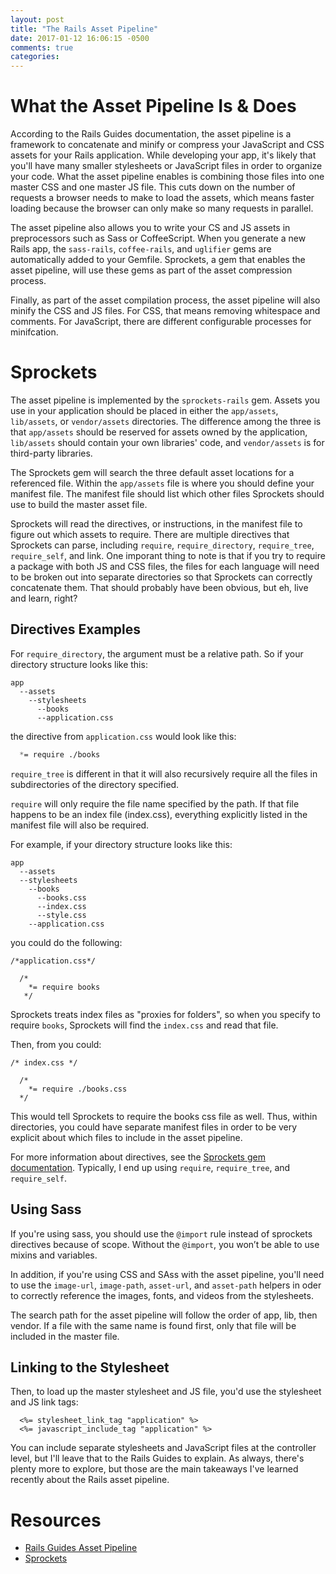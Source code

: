 ```yaml
---
layout: post
title: "The Rails Asset Pipeline"
date: 2017-01-12 16:06:15 -0500 
comments: true
categories: 
---
```


# What the Asset Pipeline Is & Does
According to the Rails Guides documentation, the asset pipeline is a framework to concatenate and minify or compress your JavaScript and CSS assets for your Rails application. While developing your app, it's likely that you'll have many smaller stylesheets or JavaScript files in order to organize your code. What the asset pipeline enables is combining those files into one master CSS and one master JS file. This cuts down on the number of requests a browser needs to make to load the assets, which means faster loading because the browser can only make so many requests in parallel. 

The asset pipeline also allows you to write your CS and JS assets in preprocessors such as Sass or CoffeeScript. When you generate a new Rails app, the `sass-rails`, `coffee-rails`, and `uglifier` gems are automatically added to your Gemfile. Sprockets, a gem that enables the asset pipeline, will use these gems as part of the asset compression process.

Finally, as part of the asset compilation process, the asset pipeline will also minify the CSS and JS files. For CSS, that means removing whitespace and comments. For JavaScript, there are different configurable processes for minifcation.

# Sprockets
The asset pipeline is implemented by the `sprockets-rails` gem. Assets you use in your application should be placed in either the `app/assets`, `lib/assets`, or `vendor/assets` directories. The difference among the three is that `app/assets` should be reserved for assets owned by the application, `lib/assets` should contain your own libraries' code, and `vendor/assets` is for third-party libraries. 

The Sprockets gem will search the three default asset locations for a referenced file. Within the `app/assets` file is where you should define your manifest file. The manifest file should list which other files Sprockets should use to build the master asset file.  

Sprockets will read the directives, or instructions, in the manifest file to figure out which assets to require. There are multiple directives that Sprockets can parse, including `require`, `require_directory`, `require_tree`, `require_self`, and link. One imporant thing to note is that if you try to require a package with both JS and CSS files, the files for each language will need to be broken out into separate directories so that Sprockets can correctly concatenate them. That should probably have been obvious, but eh, live and learn, right?

## Directives Examples

For `require_directory`, the argument must be a relative path. So if your directory structure looks like this: 

```
app
  --assets
    --stylesheets
      --books
      --application.css
```

the directive from `application.css` would look like this: 

```css
  *= require ./books
```

`require_tree` is different in that it will also recursively require all the
files in subdirectories of the directory specified.

`require` will only require the file name specified by the path. If that
file happens to be an index file (index.css), everything explicitly listed in the
manifest file will also be required.

For example, if your directory structure looks like this:

```
app
  --assets
  --stylesheets
    --books
      --books.css
      --index.css
      --style.css
    --application.css
```

you could do the following:

```
/*application.css*/

  /*
    *= require books
   */
```

Sprockets treats index files as "proxies for folders", so when you specify
to require `books`, Sprockets will find the `index.css` and read that file.

Then, from you could:

```
/* index.css */

  /*
    *= require ./books.css
  */

```

This would tell Sprockets to require the books css file as well. Thus,
within directories, you could have separate manifest files in order to be
very explicit about which files to include in the asset pipeline.


For more information about directives, see the [Sprockets gem documentation](https://github.com/rails/sprockets). Typically, I end up using `require`, `require_tree`, and `require_self`. 

## Using Sass
If you're using sass, you should use the `@import` rule instead of sprockets directives because of scope. Without the `@import`, you won’t be able to use mixins and variables.

In addition, if you're using CSS and SAss with the asset pipeline, you'll
need to use the `image-url`, `image-path`, `asset-url`, and `asset-path`
helpers in oder to correctly reference the images, fonts, and videos from
the stylesheets.

The search path for the asset pipeline will follow the order of app, lib,
then vendor. If a file with the same name is found first, only that file
will be included in the master file.

## Linking to the Stylesheet
Then, to load up the master stylesheet and JS file, you'd use the stylesheet
and JS link tags:

```
  <%= stylesheet_link_tag "application" %>
  <%= javascript_include_tag "application" %>

```

You can include separate stylesheets and JavaScript files at the controller
level, but I'll leave that to the Rails Guides to explain. As always,
there's plenty more to explore, but those are the main takeaways I've
learned recently about the Rails asset pipeline.

# Resources
- [Rails Guides Asset Pipeline](http://guides.rubyonrails.org/asset_pipeline.html)
- [Sprockets](https://github.com/rails/sprockets)

